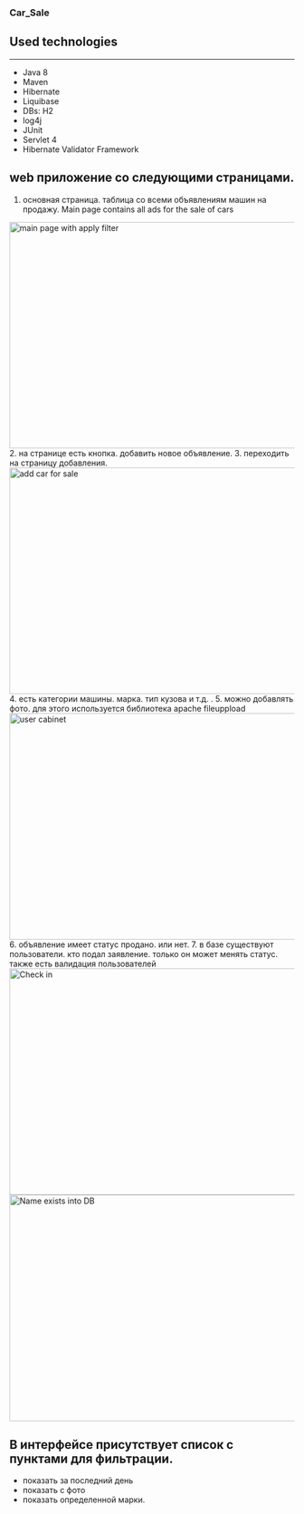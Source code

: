 ### Car_Sale
## Used technologies
<hr>
<ul>
<li>Java 8</li>
<li>Maven</li>
<li>Hibernate</li>
<li>Liquibase</li>
<li>DBs: H2  </li>
<li>log4j</li>
<li>JUnit</li>
<li>Servlet 4</li>
<li>Hibernate Validator Framework</li>
</ul>

## web приложение со следующими страницами.
1. основная страница. таблица со всеми объявлениям машин на продажу.
Main page contains all ads for the sale of cars
<img src="https://github.com/Sekator778/Car_Sale/blob/master/src/resources/img/main.png" alt="main page with apply filter" width="900px" height="400px">
2. на странице есть кнопка. добавить новое объявление.
3. переходить на страницу добавления.
<img src="https://github.com/Sekator778/Car_Sale/blob/master/src/resources/img/addform.png" alt="add car for sale" width="900px" height="400px">
4. есть категории машины. марка. тип кузова и т.д. .
5. можно добавлять фото. для этого используется библиотека apache fileuppload
<img src="https://github.com/Sekator778/Car_Sale/blob/master/src/resources/img/cabiner.png" alt="user cabinet" width="900px" height="400px">
6. объявление имеет статус продано. или нет.
7. в базе существуют пользователи. кто подал заявление. только он может менять статус.
также есть валидация пользователей
<img src="https://github.com/Sekator778/Car_Sale/blob/master/src/resources/img/check.png" alt="Check in" width="900px" height="400px">
<br>
<img src="https://github.com/Sekator778/Car_Sale/blob/master/src/resources/img/name.png" alt="Name exists into DB" width="900px" height="400px">



## В интерфейсе присутствует список с пунктами для фильтрации.
- показать за последний день
- показать с фото
- показать определенной марки.










